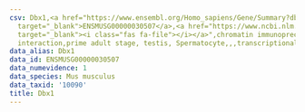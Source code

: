 ```yaml
---
csv: Dbx1,<a href="https://www.ensembl.org/Homo_sapiens/Gene/Summary?db=core;g=ENSMUSG00000030507"
  target="_blank">ENSMUSG00000030507</a>,<a href="https://www.ncbi.nlm.nih.gov/pubmed/25450459"
  target="_blank"><i class="fas fa-file"></i></a>",chromatin immunoprecipitation assay,direct
  interaction,prime adult stage, testis, Spermatocyte,,,transcriptional regulation,
data_alias: Dbx1
data_id: ENSMUSG00000030507
data_numevidence: 1
data_species: Mus musculus
data_taxid: '10090'
title: Dbx1
---
```

